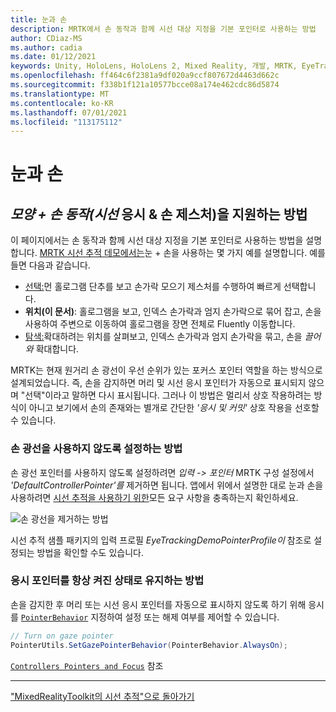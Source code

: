 ```yaml
---
title: 눈과 손
description: MRTK에서 손 동작과 함께 시선 대상 지정을 기본 포인터로 사용하는 방법
author: CDiaz-MS
ms.author: cadia
ms.date: 01/12/2021
keywords: Unity, HoloLens, HoloLens 2, Mixed Reality, 개발, MRTK, EyeTracking,
ms.openlocfilehash: ff464c6f2381a9df020a9ccf807672d4463d662c
ms.sourcegitcommit: f338b1f121a10577bcce08a174e462cdc86d5874
ms.translationtype: MT
ms.contentlocale: ko-KR
ms.lasthandoff: 07/01/2021
ms.locfileid: "113175112"
---
```

# <a name="eyes-and-hands"></a>눈과 손

## <a name="how-to-support-_look--hand-motions_-eye-gaze--hand-gestures"></a>_모양 + 손 동작(시선_ 응시 & 손 제스처)을 지원하는 방법

이 페이지에서는 손 동작과 함께 시선 대상 지정을 기본 포인터로 사용하는 방법을 설명합니다.
[MRTK 시선 추적 데모에서는](../../example-scenes/eye-tracking-examples-overview.md)눈 + 손을 사용하는 몇 가지 예를 설명합니다. 예를 들면 다음과 같습니다.

- [선택:](eye-tracking-target-selection.md)먼 홀로그램 단추를 보고 손가락 모으기 제스처를 수행하여 빠르게 선택합니다.
- **위치(이 문서)**: 홀로그램을 보고, 인덱스 손가락과 엄지 손가락으로 묶어 잡고, 손을 사용하여 주변으로 이동하여 홀로그램을 장면 전체로 Fluently 이동합니다.
- [탐색:](eye-tracking-navigation.md)확대하려는 위치를 살펴보고, 인덱스 손가락과 엄지 손가락을 묶고, 손을 _끌어와_ 확대합니다.

MRTK는 현재 원거리 손 광선이 우선 순위가 있는 포커스 포인터 역할을 하는 방식으로 설계되었습니다.
즉, 손을 감지하면 머리 및 시선 응시 포인터가 자동으로 표시되지 않으며 "선택"이라고 말하면 다시 표시됩니다.
그러나 이 방법은 멀리서 상호 작용하려는 방식이 아니고 보기에서 손의 존재와는 별개로 간단한 _'응시 및 커밋'_ 상호 작용을 선호할 수 있습니다.

### <a name="how-to-disable-the-hand-ray"></a>손 광선을 사용하지 않도록 설정하는 방법

손 광선 포인터를 사용하지 않도록 설정하려면 _입력 -> 포인터_ MRTK 구성 설정에서 _'DefaultControllerPointer'를_ 제거하면 됩니다.
앱에서 위에서 설명한 대로 눈과 손을 사용하려면 [시선 추적을 사용하기 위한](eye-tracking-basic-setup.md)모든 요구 사항을 충족하는지 확인하세요.

![손 광선을 제거하는 방법](../../images/eye-tracking/mrtk_setup_removehandray.jpg)

시선 추적 샘플 패키지의 입력 프로필 _EyeTrackingDemoPointerProfile이_ 참조로 설정되는 방법을 확인할 수도 있습니다.

### <a name="how-to-keep-gaze-pointer-always-on"></a>응시 포인터를 항상 켜진 상태로 유지하는 방법

손을 감지한 후 머리 또는 시선 응시 포인터를 자동으로 표시하지 않도록 하기 위해 응시를 [`PointerBehavior`](xref:Microsoft.MixedReality.Toolkit.Input.PointerBehavior) 지정하여 설정 또는 해제 여부를 제어할 수 있습니다.

```c#
// Turn on gaze pointer
PointerUtils.SetGazePointerBehavior(PointerBehavior.AlwaysOn);
```

[`Controllers Pointers and Focus`](../../../architecture/controllers-pointers-and-focus.md) 참조

---
["MixedRealityToolkit의 시선 추적"으로 돌아가기](eye-tracking-main.md)
